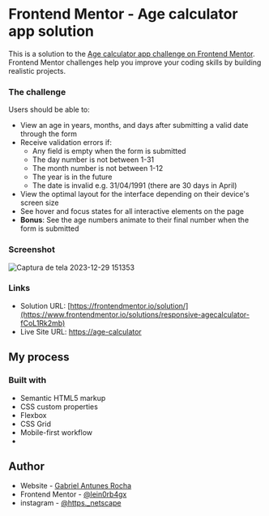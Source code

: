 # Frontend Mentor - Age calculator app solution

This is a solution to the [Age calculator app challenge on Frontend Mentor](https://www.frontendmentor.io/challenges/age-calculator-app-dF9DFFpj-Q). Frontend Mentor challenges help you improve your coding skills by building realistic projects. 



### The challenge

Users should be able to:

- View an age in years, months, and days after submitting a valid date through the form
- Receive validation errors if:
  - Any field is empty when the form is submitted
  - The day number is not between 1-31
  - The month number is not between 1-12
  - The year is in the future
  - The date is invalid e.g. 31/04/1991 (there are 30 days in April)
- View the optimal layout for the interface depending on their device's screen size
- See hover and focus states for all interactive elements on the page
- **Bonus**: See the age numbers animate to their final number when the form is submitted

### Screenshot

![Captura de tela 2023-12-29 151353](https://github.com/DryingCore/Age-Calculator/assets/137729079/1ec42f4d-22e8-404a-a5d9-116f7d6ad04e)

### Links

- Solution URL: [https://frontendmentor.io/solution/](https://www.frontendmentor.io/solutions/responsive-agecalculator-fCoL1Rk2mb)
- Live Site URL: [https://age-calculator](https://age-calculator-aplication.netlify.app/)

## My process

### Built with

- Semantic HTML5 markup
- CSS custom properties
- Flexbox
- CSS Grid
- Mobile-first workflow
- 
## Author

- Website - [Gabriel Antunes Rocha](#)
- Frontend Mentor - [@lein0rb4gx](https://www.frontendmentor.io/profile/lein0rb4gx)
- instagram - [@https._netscape](https://www.twitter.com/https._netascape)
